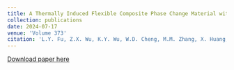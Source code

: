 ```yaml
---
title: A Thermally Induced Flexible Composite Phase Change Material with Boron Nitride Nanosheets/carbon Nanotubes Modified Skeleton for Battery Thermal Management
collection: publications
date: 2024-07-17
venue: 'Volume 373'
citation: 'L.Y. Fu, Z.X. Wu, K.Y. Wu, W.D. Cheng, M.M. Zhang, X. Huang, C. Ma, Y.L. Shao*, J.Y. Ran, K.J. Chua, A thermally induced flexible composite phase change material with boron nitride nanosheets/carbon nanotubes modified skeleton for battery thermal management, Applied Energy 373, 123899 (2024)'
---
```

[Download paper here](https://doi.org/10.1016/j.apenergy.2024.123899)
